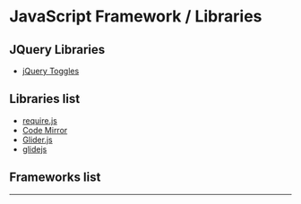 JavaScript Framework / Libraries
=======================

JQuery Libraries
----------------------------

- [jQuery Toggles](https://simontabor.com/labs/toggles/)


Libraries list
---------------

- [require.js](https://requirejs.org)
- [Code Mirror](https://github.com/Koubae/Programming-CookBook/tree/master/Front-End/JavaScript/Frameworks/Codemirror)
- [Glider.js](https://nickpiscitelli.github.io/Glider.js/)
- [glidejs](https://glidejs.com)

Frameworks list
---------------



-----------------------------------------------------------------------------------------------------